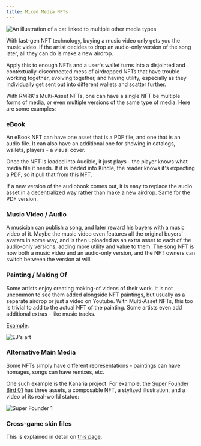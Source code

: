 ```yaml
---
title: Mixed Media NFTs
---
```


![An illustration of a cat linked to multiple other media
types](../../../../assets/mr_01.png)

With last-gen NFT technology, buying a music video only gets you the music
video. If the artist decides to drop an audio-only version of the song later,
all they can do is make a new airdrop.

Apply this to enough NFTs and a user's wallet turns into a disjointed and
contextually-disconnected mess of airdropped NFTs that have trouble working
together, evolving together, and having utility, especially as they individually
get sent out into different wallets and scatter further.

With RMRK's Multi-Asset NFTs, one can have a single NFT be multiple forms of
media, or even multiple versions of the same type of media. Here are some
examples:

### eBook

An eBook NFT can have one asset that is a PDF file, and one that is an audio
file. It can also have an additional one for showing in catalogs, wallets,
players - a visual cover.

Once the NFT is loaded into Audible, it just plays - the player knows what media
file it needs. If it is loaded into Kindle, the reader knows it's expecting a
PDF, so it pull that from this NFT.

If a new version of the audiobook comes out, it is easy to replace the audio
asset in a decentralized way rather than make a new airdrop. Same for the PDF
version.

### Music Video / Audio

A musician can publish a song, and later reward his buyers with a music video of
it. Maybe the music video even features all the original buyers' avatars in some
way, and is then uploaded as an extra asset to each of the audio-only versions,
adding more utility and value to them. The song NFT is now both a music video
and an audio-only version, and the NFT owners can switch between the version at
will.

### Painting / Making Of

Some artists enjoy creating making-of videos of their work. It is not uncommon
to see them added alongside NFT paintings, but usually as a separate airdrop or
just a video on Youtube. With Multi-Asset NFTs, this too is trivial to add to
the actual NFT of the painting. Some artists even add additional extras - like
music tracks.

[Example](https://singular.app/collectibles/13353782-8ac9852f42a86a395d-8GDSY-SATOMI_15_RARE_EDITION-00000015).

![EJ's art](../../../../assets/ej.png)

### Alternative Main Media

Some NFTs simply have different representations - paintings can have homages,
songs can have remixes, etc.

One such example is the Kanaria project. For example, the [Super Founder Bird
01](https://singular.app/collectibles/8949162-e0b9bdcc456a36497a-KANBIRD-KANS-00000001)
has three assets, a composable NFT, a stylized illustration, and a video of its
real-world statue:

![Super Founder 1](../../../../assets/sf1.png)

### Cross-game skin files

This is explained in detail on [this page](/explanations/usecases/cross_game_skins).
